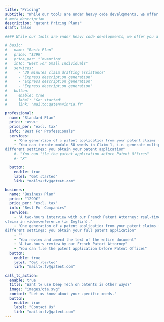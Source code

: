 ```yaml
---
title: "Pricing"
subtitle: "While our tools are under heavy code developments, we offer free and paid demo access to our prototypes"
# meta description
description: "qatent Pricing Plans"
draft: false

#### While our tools are under heavy code developments, we offer you a free demo session to have a look at our prototypes, with live support of François, our qualified French patent attorney (“Conseil en Propriété Industrielle”).

# basic:
#   name: "Basic Plan"
#   price: "$299"
#   price_per: "invention"
#   info: "Best For Small Individuals"
#   services:
#     - "30 minutes claim drafting assistance"
#     - "Express description generation"
#     - "Express description generation"
#     - "Express description generation"
#   button:
#     enable: true
#     label: "Get started"
#     link: "mailto:qatent@inria.fr"

professional:
  name: "Standard Plan"
  price: "899€"
  price_per: "excl. tax"
  info: "Best For Professionals"
  services:
    - "One generation of a patent application from your patent claims (from 20 to 35 pages)"
    - "You can iterate modulo 50 words in Claim 1, i.e. generate multiple times with
different settings: you obtain your patent application"
    #- "You can file the patent application before Patent Offices"
    #- "X"

  button:
    enable: true
    label: "Get started"
    link: "mailto:fv@qatent.com"

business:
  name: "Business Plan"
  price: "1299€"
  price_per: "excl. tax"
  info: "Best For Companies"
  services:
    - "A two-hours interview with our French Patent Attorney: real-time drafting of your patent
claims in videoconference (in English)."
    - "One generation of a patent application from your patent claims (from 20 to 35 pages) - You can iterate modulo 50 words in Claim 1, i.e. generate multiple times with
different settings: you obtain your full patent application"
    - ""
    - "You review and amend the text of the entire document"
    - "A two-hours review by our French Patent Attorney"
    - "You can file the patent application before Patent Offices"
  button:
    enable: true
    label: "Get started"
    link: "mailto:fv@qatent.com"

call_to_action:
  enable: true
  title: "Want to use Deep Tech on patents in other ways?"
  image: "images/cta.svg"
  content: "Let us know about your specific needs."
  button:
    enable: true
    label: "Contact Us"
    link: "mailto:fv@qatent.com"
---
```

